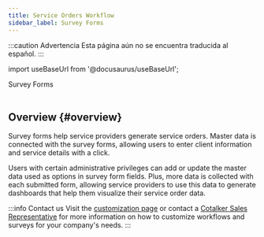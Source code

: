 ```yaml
---
title: Service Orders Workflow
sidebar_label: Survey Forms
---
```


:::caution Advertencia
Esta página aún no se encuentra traducida al español.
:::

import useBaseUrl from '@docusaurus/useBaseUrl'; 

<span className="hero__title">Survey Forms</span>
<br/>
<br/>

## Overview {#overview}
Survey forms help service providers generate service orders. Master data is connected with the survey forms, allowing users to enter client information and service details with a click. 

Users with certain administrative privileges can add or update the master data used as options in survey form fields. Plus, more data is collected with each submitted form, allowing service providers to use this data to generate dashboards that help them visualize their service order data.

:::info Contact us
Visit the [customization page](/docs/products/setup/customization) or contact a [Cotalker Sales Representative](/docs/support/commercial) for more information on how to customize workflows and surveys for your company's needs.
:::
